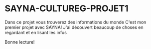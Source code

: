 # SAYNA-CULTUREG-PROJET1

Dans ce projet vous trouverez des informations du monde
C'est mon premier projet avec SAYNA!
J'ai découvert beaucoup de choses en regardant et en lisant les infos 

Bonne lecture! 
